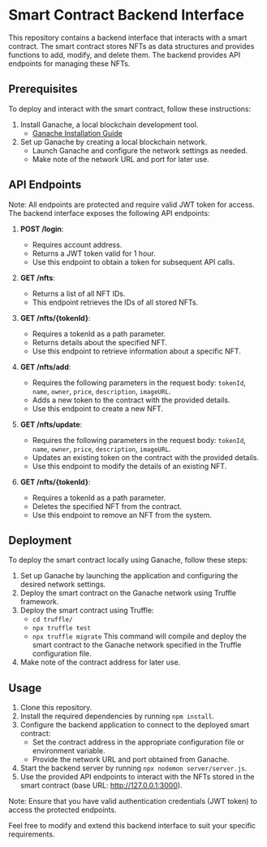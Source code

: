 # Smart Contract Backend Interface

This repository contains a backend interface that interacts with a smart contract. The smart contract stores NFTs as data structures and provides functions to add, modify, and delete them. The backend provides API endpoints for managing these NFTs.

## Prerequisites

To deploy and interact with the smart contract, follow these instructions:

1. Install Ganache, a local blockchain development tool.
   - [Ganache Installation Guide](https://www.trufflesuite.com/ganache)
2. Set up Ganache by creating a local blockchain network.
   - Launch Ganache and configure the network settings as needed.
   - Make note of the network URL and port for later use.

## API Endpoints

Note: All endpoints are protected and require valid JWT token for access.
The backend interface exposes the following API endpoints:

1. **POST /login**:
   - Requires account address.
   - Returns a JWT token valid for 1 hour.
   - Use this endpoint to obtain a token for subsequent API calls.

2. **GET /nfts**:
   - Returns a list of all NFT IDs.
   - This endpoint retrieves the IDs of all stored NFTs.

3. **GET /nfts/{tokenId}**:
   - Requires a tokenId as a path parameter.
   - Returns details about the specified NFT.
   - Use this endpoint to retrieve information about a specific NFT.

4. **GET /nfts/add**:
   - Requires the following parameters in the request body: `tokenId`, `name`, `owner`, `price`, `description`, `imageURL`.
   - Adds a new token to the contract with the provided details.
   - Use this endpoint to create a new NFT.

5. **GET /nfts/update**:
   - Requires the following parameters in the request body: `tokenId`, `name`, `owner`, `price`, `description`, `imageURL`.
   - Updates an existing token on the contract with the provided details.
   - Use this endpoint to modify the details of an existing NFT.

6. **GET /nfts/{tokenId}**:
   - Requires a tokenId as a path parameter.
   - Deletes the specified NFT from the contract.
   - Use this endpoint to remove an NFT from the system.

## Deployment

To deploy the smart contract locally using Ganache, follow these steps:

1. Set up Ganache by launching the application and configuring the desired network settings.
2. Deploy the smart contract on the Ganache network using Truffle framework.
3. Deploy the smart contract using Truffle:
   - `cd truffle/`
   - `npx truffle test`
   - `npx truffle migrate`
  This command will compile and deploy the smart contract to the Ganache network specified in the Truffle configuration file.
4. Make note of the contract address for later use.

## Usage

1. Clone this repository.
2. Install the required dependencies by running `npm install`.
3. Configure the backend application to connect to the deployed smart contract:
   - Set the contract address in the appropriate configuration file or environment variable.
   - Provide the network URL and port obtained from Ganache.
4. Start the backend server by running `npx nodemon server/server.js`.
5. Use the provided API endpoints to interact with the NFTs stored in the smart contract (base URL: http://127.0.0.1:3000).

Note: Ensure that you have valid authentication credentials (JWT token) to access the protected endpoints.

Feel free to modify and extend this backend interface to suit your specific requirements.
